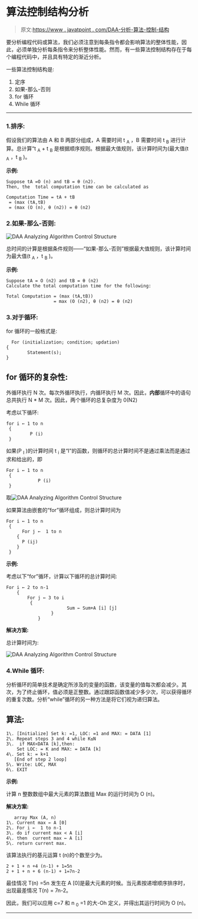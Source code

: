 # 算法控制结构分析

> 原文:[https://www . javatpoint . com/DAA-分析-算法-控制-结构](https://www.javatpoint.com/daa-analyzing-algorithm-control-structure)

要分析编程代码或算法，我们必须注意到每条指令都会影响算法的整体性能，因此，必须单独分析每条指令来分析整体性能。然而，有一些算法控制结构存在于每个编程代码中，并且具有特定的渐近分析。

一些算法控制结构是:

1.  定序
2.  如果-那么-否则
3.  for 循环
4.  While 循环

* * *

### 1.排序:

假设我们的算法由 A 和 B 两部分组成，A 需要时间 t <sub>A</sub> ，B 需要时间 t <sub>B</sub> 进行计算。总计算“t <sub>A</sub> + t <sub>B</sub> 是根据顺序规则。根据最大值规则，该计算时间为(最大值(t <sub>A</sub> ，t <sub>B</sub> )。

**示例:**

```
Suppose tA =O (n) and tB = θ (n2). 
Then, the  total computation time can be calculated as

Computation Time = tA + tB
 = (max (tA,tB)
 = (max (O (n), θ (n2)) = θ (n2)

```

### 2.如果-那么-否则:

![DAA Analyzing Algorithm Control Structure](../Images/b5c0509610daeea87afcde80aa6224a7.png)

总时间的计算是根据条件规则——“如果-那么-否则”根据最大值规则，该计算时间为最大值(t <sub>A</sub> ，t <sub>B</sub> )。

**示例:**

```
Suppose tA = O (n2) and tB = θ (n2)
Calculate the total computation time for the following:

Total Computation = (max (tA,tB))
                  = max (O (n2), θ (n2) = θ (n2)

```

### 3.对于循环:

for 循环的一般格式是:

```
  For (initialization; condition; updation)
{
		Statement(s);
}

```

## for 循环的复杂性:

外循环执行 N 次。每次外循环执行，内循环执行 M 次。因此，**内部**循环中的语句总共执行 N * M 次。因此，两个循环的总复杂度为 0(N2)

考虑以下循环:

```
for i ← 1 to n    
 {
		 P (i)
 }

```

如果(P <sub>I</sub> )的计算时间 t <sub>i</sub> 是“I”的函数，则循环的总计算时间不是通过乘法而是通过求和给出的，即

```
For i ← 1 to n    
 {
		    P (i)
 }

```

取![DAA Analyzing Algorithm Control Structure](../Images/b0d9dab23205120a0c0c0b9ece15d286.png)

如果算法由嵌套的“for”循环组成，则总计算时间为

```
For i ← 1 to n
 {
      For j ←  1 to n       
    {
      P (ij)
    }
 }  

```

**示例:**

考虑以下“for”循环，计算以下循环的总计算时间:

```
For i ← 2 to n-1
	{
		For j ← 3 to i
	     {
                       Sum ← Sum+A [i] [j]
                 }
            }

```

**解决方案:**

总计算时间为:

![DAA Analyzing Algorithm Control Structure](../Images/e65c0d6288820ec96b3ea4f3c0e939a0.png)

### 4.While 循环:

分析循环的简单技术是确定所涉及的变量的函数，该变量的值每次都会减少。其次，为了终止循环，值必须是正整数。通过跟踪函数值减少多少次，可以获得循环的重复次数。分析“while”循环的另一种方法是将它们视为递归算法。

## 算法:

```
1\. [Initialize] Set k: =1, LOC: =1 and MAX: = DATA [1]
2\. Repeat steps 3 and 4 while K≤N
3\.  if MAX<DATA [k],then:
	Set LOC: = K and MAX: = DATA [k]
4\. Set k: = k+1
   [End of step 2 loop]
5\. Write: LOC, MAX
6\. EXIT

```

**示例:**

计算 n 整数数组中最大元素的算法数组 Max 的运行时间为 O (n)。

**解决方案:**

```
   array Max (A, n)
1\. Current max ← A [0]
2\. For i ←  1 to n-1
3\. do if current max < A [i]
4\. then  current max ← A [i]
5\. return current max.

```

该算法执行的基元运算 t (n)的个数至少为。

```
2 + 1 + n +4 (n-1) + 1=5n
2 + 1 + n + 6 (n-1) + 1=7n-2

```

最佳情况 T(n) =5n 发生在 A [0]是最大元素的时候。当元素按递增顺序排序时，出现最差情况 T(n) = 7n-2。

因此，我们可以应用 c=7 和 n <sub>0</sub> =1 的大-Oh 定义，并得出其运行时间为 O (n)。

* * *